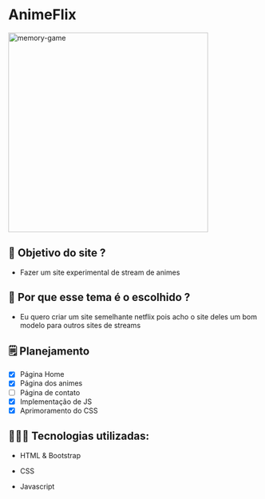 # AnimeFlix

<img src="https://i.imgur.com/pHvGbMk.gif" alt="memory-game" width="400"/>

## 💭 Objetivo do site ?
 
 * Fazer um site experimental de stream de animes

## 🧐 Por que esse tema é o escolhido ? 
 
 * Eu quero criar um site semelhante netflix pois acho o site deles um bom modelo para outros sites de streams
 
## 🗒️ Planejamento

- [x] Página Home
- [x] Página dos animes
- [ ] Página de contato
- [x] Implementação de JS
- [x] Aprimoramento do CSS

## 👨🏻‍💻 Tecnologias utilizadas: 

* HTML & Bootstrap

* CSS 

* Javascript
